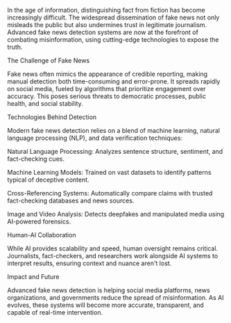 In the age of information, distinguishing fact from fiction has become increasingly difficult. The widespread dissemination of fake news not only misleads the public but also undermines trust in legitimate journalism. Advanced fake news detection systems are now at the forefront of combating misinformation, using cutting-edge technologies to expose the truth.

The Challenge of Fake News

Fake news often mimics the appearance of credible reporting, making manual detection both time-consuming and error-prone. It spreads rapidly on social media, fueled by algorithms that prioritize engagement over accuracy. This poses serious threats to democratic processes, public health, and social stability.

Technologies Behind Detection

Modern fake news detection relies on a blend of machine learning, natural language processing (NLP), and data verification techniques:

Natural Language Processing: Analyzes sentence structure, sentiment, and fact-checking cues.

Machine Learning Models: Trained on vast datasets to identify patterns typical of deceptive content.

Cross-Referencing Systems: Automatically compare claims with trusted fact-checking databases and news sources.

Image and Video Analysis: Detects deepfakes and manipulated media using AI-powered forensics.


Human-AI Collaboration

While AI provides scalability and speed, human oversight remains critical. Journalists, fact-checkers, and researchers work alongside AI systems to interpret results, ensuring context and nuance aren't lost.

Impact and Future

Advanced fake news detection is helping social media platforms, news organizations, and governments reduce the spread of misinformation. As AI evolves, these systems will become more accurate, transparent, and capable of real-time intervention.
